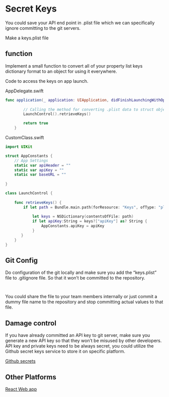# Secret Keys


You could save your API end point in .plist file which we can specifically ignore committing to the git servers.

Make a keys.plist file




## function 

Implement a small function to convert all of your property list keys dictionary format to an object for using it everywhere.

Code to access the keys on app launch.

AppDelegate.swift
```swift
func application(_ application: UIApplication, didFinishLaunchingWithOptions launchOptions: [UIApplication.LaunchOptionsKey: Any]?) -> Bool {
        
        // Calling the method for converting .plist data to struct object.
        LaunchControl().retrieveKeys()

        return true
    }
```

CustomClass.swift
```swift
import UIKit

struct AppConstants {
    // App Settings
    static var apiHeader = ""
    static var apiKey = ""
    static var baseURL = ""
    
}

class LaunchControl {
    
    func retrieveKeys() {
        if let path = Bundle.main.path(forResource: "Keys", ofType: "plist") {
            
            let keys = NSDictionary(contentsOfFile: path)
            if let apiKey:String = keys?["apiKey"] as? String {
                AppConstants.apiKey = apiKey
            }
       }
    }
}
```


## Git Config

Do configuration of the git locally and make sure you add the “keys.plist” file to .gitignore file. So that it won’t be committed to the repository. 
```gitignore


```
You could share the file to your team members internally or just commit a dummy file name to the repository and stop committing actual values to that file.
   

## Damage control

If you have already committed an API key to git server, make sure you generate a new API key so that they won’t be misused by other developers.
API key and private keys need to be always secret, you could utilize the Github secret keys service to store it on specific platform.

[Github secrets](https://docs.github.com/en/actions/reference/encrypted-secrets)

## Other Platforms

[React Web app](https://medium.com/better-programming/how-to-hide-your-api-keys-c2b952bc07e6)